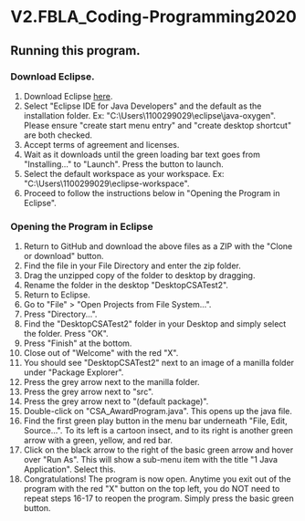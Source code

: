 # V2.FBLA_Coding-Programming2020

## Running this program.
### Download Eclipse.
1. Download Eclipse [here](https://www.eclipse.org/downloads/download.php?file=/oomph/epp/oxygen/R2/eclipse-inst-win64.exe).
2. Select "Eclipse IDE for Java Developers" and the default as the installation folder. Ex: "C:\Users\1100299029\eclipse\java-oxygen". Please ensure "create start menu entry" and "create desktop shortcut" are both checked.
3. Accept terms of agreement and licenses.
4. Wait as it downloads until the green loading bar text goes from "Installing..." to "Launch". Press the button to launch.
5. Select the default workspace as your workspace. Ex: "C:\Users\1100299029\eclipse-workspace".
6. Proceed to follow the instructions below in "Opening the Program in Eclipse".

### Opening the Program in Eclipse
1. Return to GitHub and download the above files as a ZIP with the "Clone or download" button.
2. Find the file in your File Directory and enter the zip folder.
3. Drag the unzipped copy of the folder to desktop by dragging.
4. Rename the folder in the desktop "DesktopCSATest2".
5. Return to Eclipse.
6. Go to "File" > "Open Projects from File System...".
7. Press "Directory...".
8. Find the "DesktopCSATest2" folder in your Desktop and simply select the folder. Press "OK".
9. Press "Finish" at the bottom.
10. Close out of "Welcome" with the red "X".
11. You should see "DesktopCSATest2" next to an image of a manilla folder under "Package Explorer".
12. Press the grey arrow next to the manilla folder.
13. Press the grey arrow next to "src".
14. Press the grey arrow next to "(default package)".
15. Double-click on "CSA_AwardProgram.java". This opens up the java file.
16. Find the first green play button in the menu bar underneath "File, Edit, Source...". To its left is a cartoon insect, and to its right is another green arrow with a green, yellow, and red bar.
17. Click on the black arrow to the right of the basic green arrow and hover over "Run As". This will show a sub-menu item with the title "1 Java Application". Select this.
18. Congratulations! The program is now open. Anytime you exit out of the program with the red "X" button on the top left, you do NOT need to repeat steps  16-17 to reopen the program. Simply press the basic green button.

